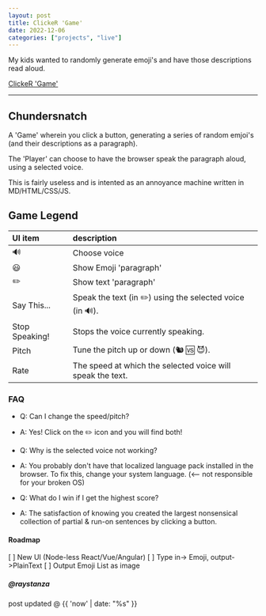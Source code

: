 ```yaml
---
layout: post
title: ClickeR 'Game'
date: 2022-12-06
categories: ["projects", "live"]
---
```

My kids wanted to randomly generate emoji's and have those descriptions read aloud.

[ClickeR 'Game'](https://chundersnatch.com/)

---

## Chundersnatch

A 'Game' wherein you click a button, generating a series of random emjoi's (and their descriptions as a paragraph).

The 'Player' can choose to have the browser speak the paragraph aloud, using a selected voice.

This is fairly useless and is intented as an annoyance machine written in MD/HTML/CSS/JS.

## Game Legend

| UI item | description |
| :--- | :--- |
| 🔊 | Choose voice |
| 😃 | Show Emoji 'paragraph' |
| ✏️ | Show text 'paragraph' |
| Say This... | Speak the text (in ✏️) using the selected voice (in 🔊). |
| Stop Speaking! | Stops the voice currently speaking. |
| Pitch | Tune the pitch up or down (🐿 🆚 😈). |
| Rate | The speed at which the selected voice will speak the text. |

### FAQ

- Q: Can I change the speed/pitch?
- A: Yes! Click on the ✏️ icon and you will find both!

- Q: Why is the selected voice not working?
- A: You probably don't have that localized language pack installed in the browser. To fix this, change your system language. (<-- not responsible for your broken OS)

- Q: What do I win if I get the highest score?
- A: The satisfaction of knowing you created the largest nonsensical collection of partial & run-on sentences by clicking a button.

#### Roadmap

[ ] New UI (Node-less React/Vue/Angular)
[ ] Type in-> Emoji, output->PlainText
[ ] Output Emoji List as image

##### @raystanza

post updated @ {{ 'now' | date: "%s" }}
